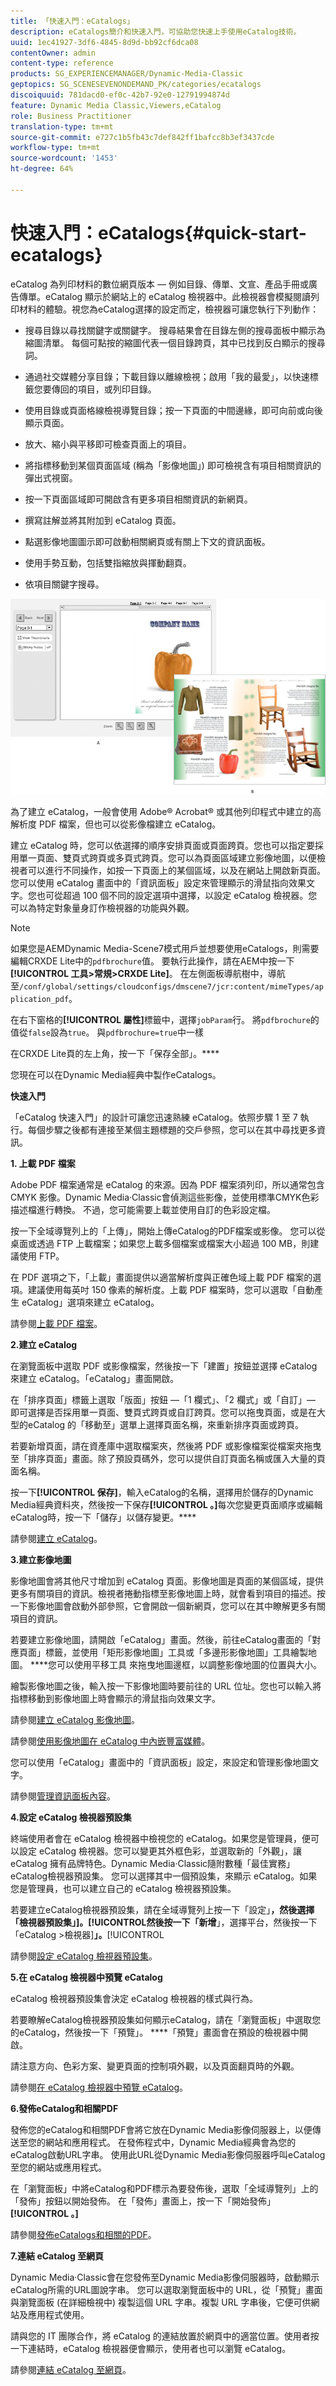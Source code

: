 ```yaml
---
title: 「快速入門：eCatalogs」
description: eCatalogs簡介和快速入門，可協助您快速上手使用eCatalog技術。
uuid: 1ec41927-3df6-4845-8d9d-bb92cf6dca08
contentOwner: admin
content-type: reference
products: SG_EXPERIENCEMANAGER/Dynamic-Media-Classic
geptopics: SG_SCENESEVENONDEMAND_PK/categories/ecatalogs
discoiquuid: 781dacd0-ef0c-42b7-92e0-12791994874d
feature: Dynamic Media Classic,Viewers,eCatalog
role: Business Practitioner
translation-type: tm+mt
source-git-commit: e727c1b5fb43c7def842ff1bafcc8b3ef3437cde
workflow-type: tm+mt
source-wordcount: '1453'
ht-degree: 64%

---
```



# 快速入門：eCatalogs{#quick-start-ecatalogs}

eCatalog 為列印材料的數位網頁版本 — 例如目錄、傳單、文宣、產品手冊或廣告傳單。eCatalog 顯示於網站上的 eCatalog 檢視器中。此檢視器會模擬閱讀列印材料的體驗。視您為eCatalog選擇的設定而定，檢視器可讓您執行下列動作：

* 搜尋目錄以尋找關鍵字或關鍵字。 搜尋結果會在目錄左側的搜尋面板中顯示為縮圖清單。 每個可點按的縮圖代表一個目錄跨頁，其中已找到反白顯示的搜尋詞。

* 通過社交媒體分享目錄；下載目錄以離線檢視；啟用「我的最愛」，以快速標籤您要傳回的項目，或列印目錄。
* 使用目錄或頁面格線檢視導覽目錄；按一下頁面的中間邊緣，即可向前或向後顯示頁面。
* 放大、縮小與平移即可檢查頁面上的項目。
* 將指標移動到某個頁面區域 (稱為「影像地圖」) 即可檢視含有項目相關資訊的彈出式視窗。
* 按一下頁面區域即可開啟含有更多項目相關資訊的新網頁。
* 撰寫註解並將其附加到 eCatalog 頁面。
* 點選影像地圖圖示即可啟動相關網頁或有關上下文的資訊面板。
* 使用手勢互動，包括雙指縮放與揮動翻頁。
* 依項目關鍵字搜尋。

![eCatalog 顯示給使用者的外觀。A)eCatalog開啟頁面。 B)eCatalog已轉至第2頁。](/help/assets/ec_cat_viewer_popup.png)

為了建立 eCatalog，一般會使用 Adobe® Acrobat® 或其他列印程式中建立的高解析度 PDF 檔案，但也可以從影像檔建立 eCatalog。

建立 eCatalog 時，您可以依選擇的順序安排頁面或頁面跨頁。您也可以指定要採用單一頁面、雙頁式跨頁或多頁式跨頁。您可以為頁面區域建立影像地圖，以便檢視者可以進行不同操作，如按一下頁面上的某個區域，以及在網站上開啟新頁面。您可以使用 eCatalog 畫面中的「資訊面板」設定來管理顯示的滑鼠指向效果文字。您也可從超過 100 個不同的設定選項中選擇，以設定 eCatalog 檢視器。您可以為特定對象量身訂作檢視器的功能與外觀。

>[!NOTE]
>
>如果您是AEMDynamic Media-Scene7模式用戶並想要使用eCatalogs，則需要編輯CRXDE Lite中的`pdfbrochure`值。 要執行此操作，請在AEM中按一下&#x200B;**[!UICONTROL 工具>常規>CRXDE Lite]**。 在左側面板導航樹中，導航至`/conf/global/settings/cloudconfigs/dmscene7/jcr:content/mimeTypes/application_pdf`。
>
>在右下窗格的&#x200B;**[!UICONTROL 屬性]**&#x200B;標籤中，選擇`jobParam`行。 將`pdfbrochure`的值從`false`設為`true`。 與`pdfbrochure=true`中一樣
>
>在CRXDE Lite頁的左上角，按一下「保存全部」。****
>
>您現在可以在Dynamic Media經典中製作eCatalogs。

**快速入門**

「eCatalog 快速入門」的設計可讓您迅速熟練 eCatalog。依照步驟 1 至 7 執行。每個步驟之後都有連接至某個主題標題的交戶參照，您可以在其中尋找更多資訊。

**1. 上載 PDF 檔案**

Adobe PDF 檔案通常是 eCatalog 的來源。因為 PDF 檔案須列印，所以通常包含 CMYK 影像。Dynamic Media·Classic會偵測這些影像，並使用標準CMYK色彩描述檔進行轉換。 不過，您可能需要上載並使用自訂的色彩設定檔。

按一下全域導覽列上的「上傳」，開始上傳eCatalog的PDF檔案或影像。 您可以從桌面或透過 FTP 上載檔案；如果您上載多個檔案或檔案大小超過 100 MB，則建議使用 FTP。

在 PDF 選項之下，「上載」畫面提供以適當解析度與正確色域上載 PDF 檔案的選項。建議使用每英吋 150 像素的解析度。上載 PDF 檔案時，您可以選取「自動產生 eCatalog」選項來建立 eCatalog。

請參閱[上載 PDF 檔案](uploading-pdf-files.md#uploading_the_pdf_files)。

**2.建立 eCatalog**

在瀏覽面板中選取 PDF 或影像檔案，然後按一下「建置」按鈕並選擇 eCatalog 來建立 eCatalog。「eCatalog」畫面開啟。

在「排序頁面」標籤上選取「版面」按鈕 —「1 欄式」、「2 欄式」或「自訂」— 即可選擇是否採用單一頁面、雙頁式跨頁或自訂跨頁。您可以拖曳頁面，或是在大型的eCatalog 的「移動至」選單上選擇頁面名稱，來重新排序頁面或跨頁。

若要新增頁面，請在資產庫中選取檔案夾，然後將 PDF 或影像檔案從檔案夾拖曳至「排序頁面」畫面。除了預設頁碼外，您可以提供自訂頁面名稱或匯入大量的頁面名稱。

按一下&#x200B;**[!UICONTROL 保存]**，輸入eCatalog的名稱，選擇用於儲存的Dynamic Media經典資料夾，然後按一下保存&#x200B;**[!UICONTROL 。]**&#x200B;每次您變更頁面順序或編輯eCatalog時，按一下「儲存」以儲存變更。****

請參閱[建立 eCatalog](creating-ecatalog.md)。

**3.建立影像地圖**

影像地圖會將其他尺寸增加到 eCatalog 頁面。影像地圖是頁面的某個區域，提供更多有關項目的資訊。檢視者捲動指標至影像地圖上時，就會看到項目的描述。按一下影像地圖會啟動外部參照，它會開啟一個新網頁，您可以在其中瞭解更多有關項目的資訊。

若要建立影像地圖，請開啟「eCatalog」畫面。然後，前往eCatalog畫面的「對應頁面」標籤，並使用「矩形影像地圖」工具或「多邊形影像地圖」工具繪製地圖。 ****&#x200B;您可以使用平移工具  來拖曳地圖邊框，以調整影像地圖的位置與大小。

繪製影像地圖之後，輸入按一下影像地圖時要前往的 URL 位址。您也可以輸入將指標移動到影像地圖上時會顯示的滑鼠指向效果文字。

請參閱[建立 eCatalog 影像地圖](creating-ecatalog-image-maps.md#creating-ecatalog-image-maps)。

請參閱[使用影像地圖在 eCatalog 中內嵌豐富媒體](creating-ecatalog-image-maps.md#embedding-rich-media-in-an-ecatalog)。

您可以使用「eCatalog」畫面中的「資訊面板」設定，來設定和管理影像地圖文字。

請參閱[管理資訊面板內容](info-panel-content.md#managing-info-panel-content)。

**4.設定 eCatalog 檢視器預設集**

終端使用者會在 eCatalog 檢視器中檢視您的 eCatalog。如果您是管理員，便可以設定 eCatalog 檢視器。您可以變更其外框色彩，並選取新的「外觀」，讓 eCatalog 擁有品牌特色。Dynamic Media·Classic隨附數種「最佳實務」eCatalog檢視器預設集。 您可以選擇其中一個預設集，來顯示 eCatalog。如果您是管理員，也可以建立自己的 eCatalog 檢視器預設集。

若要建立eCatalog檢視器預設集，請在全域導覽列上按一下「設定」****，然後選擇「檢視器預設集」]**。**[!UICONTROL &#x200B;然後按一下「新增&#x200B;****」，選擇平台，然後按一下「eCatalog >檢視器&#x200B;]**」。**[!UICONTROL 

請參閱[設定 eCatalog 檢視器預設集](setting-ecatalog-viewer-presets.md#setting-up-ecatalog-viewer-presets)。

**5.在 eCatalog 檢視器中預覽 eCatalog**

eCatalog 檢視器預設集會決定 eCatalog 檢視器的樣式與行為。

若要瞭解eCatalog檢視器預設集如何顯示eCatalog，請在「瀏覽面板」中選取您的eCatalog，然後按一下「預覽」。 ****「預覽」畫面會在預設的檢視器中開啟。

請注意方向、色彩方案、變更頁面的控制項外觀，以及頁面翻頁時的外觀。

請參閱[在 eCatalog 檢視器中預覽 eCatalog](previewing-ecatalogs-ecatalog-viewer.md#previewing-ecatalogs-in-the-ecatalog-viewer)。

**6.發佈eCatalog和相關PDF**

發佈您的eCatalog和相關PDF會將它放在Dynamic Media影像伺服器上，以便傳送至您的網站和應用程式。 在發佈程式中，Dynamic Media經典會為您的eCatalog啟動URL字串。 使用此URL從Dynamic Media影像伺服器呼叫eCatalog至您的網站或應用程式。

在「瀏覽面板」中將eCatalog和PDF標示為要發佈後，選取「全域導覽列」上的「發佈」按鈕以開始發佈。 在「發佈」畫面上，按一下「開始發佈」**[!UICONTROL 。]**

請參閱[發佈eCatalogs和相關的PDF](publishing-ecatalogs-associated-pdfs.md#publishing-ecatalogs-and-associated-pdfs)。

**7.連結 eCatalog 至網頁**

Dynamic Media·Classic會在您發佈至Dynamic Media影像伺服器時，啟動顯示eCatalog所需的URL圖說字串。 您可以選取瀏覽面板中的 URL，從「預覽」畫面與瀏覽面板 (在詳細檢視中) 複製這個 URL 字串。複製 URL 字串後，它便可供網站及應用程式使用。

請與您的 IT 團隊合作，將 eCatalog 的連結放置於網頁中的適當位置。使用者按一下連結時，eCatalog 檢視器便會顯示，使用者也可以瀏覽 eCatalog。

請參閱[連結 eCatalog 至網頁](linking-ecatalog-web-page.md#linking-an-ecatalog-to-a-web-page)。
